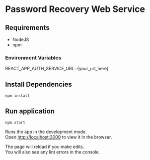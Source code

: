 # Password Recovery Web Service

## Requirements

* NodeJS
* npm

### Environment Variables
REACT_APP_AUTH_SERVICE_URL={your_url_here}

## Install Dependencies

`npm install`

## Run application

`npm start`

Runs the app in the development mode.\
Open [http://localhost:3000](http://localhost:3000) to view it in the browser.

The page will reload if you make edits.\
You will also see any lint errors in the console.
